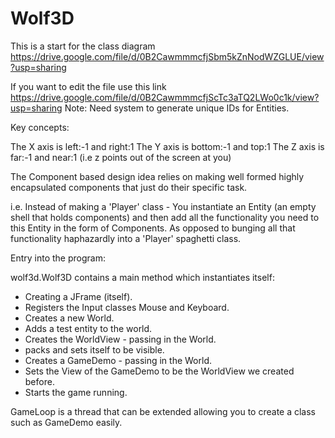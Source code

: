 Wolf3D
==========
This is a start for the class diagram
https://drive.google.com/file/d/0B2CawmmmcfjSbm5kZnNodWZGLUE/view?usp=sharing

If you want to edit the file use this link
https://drive.google.com/file/d/0B2CawmmmcfjScTc3aTQ2LWo0c1k/view?usp=sharing
Note: Need system to generate unique IDs for Entities.

Key concepts:

  The X axis is left:-1 and right:1
  The Y axis is bottom:-1 and top:1
  The Z axis is far:-1 and near:1 (i.e z points out of the screen at you)
  
  The Component based design idea relies on making well formed 
    highly encapsulated components that just do their specific task.
  
  i.e. Instead of making a 'Player' class - You instantiate an Entity 
    (an empty shell that holds components) and then add all the functionality
    you need to this Entity in the form of Components. As opposed to bunging
    all that functionality haphazardly into a 'Player' spaghetti class.

Entry into the program:

wolf3d.Wolf3D contains a main method which instantiates itself:
 - Creating a JFrame (itself).
 - Registers the Input classes Mouse and Keyboard.
 - Creates a new World.
 - Adds a test entity to the world.
 - Creates the WorldView - passing in the World.
 - packs and sets itself to be visible.
 - Creates a GameDemo - passing in the World.
 - Sets the View of the GameDemo to be the WorldView we created before.
 - Starts the game running.

GameLoop is a thread that can be extended allowing you to create a class such as GameDemo easily.
